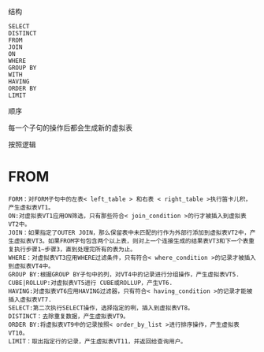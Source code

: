 


结构

    SELECT 
    DISTINCT
    FROM
    JOIN
    ON
    WHERE
    GROUP BY
    WITH
    HAVING
    ORDER BY
    LIMIT
    
顺序

每一个子句的操作后都会生成新的虚拟表


按照逻辑


# FROM  

    FORM：对FORM子句中的左表< left_table > 和右表 < right_table >执行笛卡儿积，产生虚拟表VT1。
    ON:对虚拟表VT1应用ON筛选，只有那些符合< join_condition >的行才被插入到虚拟表VT2中。
    JOIN：如果指定了OUTER JOIN，那么保留表中未匹配的行作为外部行添加到虚拟表VT2中，产生虚拟表VT3。如果FROM字句包含两个以上表，则对上一个连接生成的结果表VT3和下一个表重复执行步骤1~步骤3，直到处理完所有的表为止。
    WHERE：对虚拟表VT3应用WHERE过滤条件，只有符合< where_condition >的记录才被插入到虚拟表VT4中。
    GROUP BY:根据GROUP BY子句中的列，对VT4中的记录进行分组操作，产生虚拟表VT5.
    CUBE|ROLLUP:对虚拟表VT5进行 CUBE或ROLLUP，产生VT6.
    HAVING:对虚拟表VT6应用HAVING过滤器，只有符合< having_condition >的记录才能被插入虚拟表VT7.
    SELECT:第二次执行SELECT操作，选择指定的咧，插入到虚拟表VT8。
    DISTINCT：去除重复数据，产生虚拟表VT9。
    ORDER BY:将虚拟表VT9中的记录按照< order_by_list >进行排序操作，产生虚拟表VT10。
    LIMIT：取出指定行的记录，产生虚拟表VT11，并返回给查询用户。